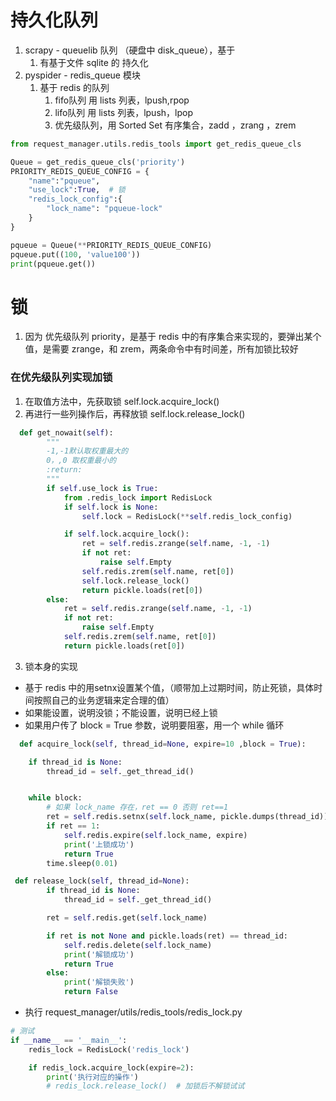 # 持久化队列
1. scrapy - queuelib 队列 （硬盘中 disk_queue），基于
    1. 有基于文件 sqlite 的 持久化
2. pyspider - redis_queue 模块
    1. 基于 redis 的队列
        1. fifo队列 用 lists 列表，lpush,rpop
        2. lifo队列 用 lists 列表，lpush，lpop
        3. 优先级队列，用 Sorted Set 有序集合，zadd ，zrang ，zrem

```python
from request_manager.utils.redis_tools import get_redis_queue_cls

Queue = get_redis_queue_cls('priority')
PRIORITY_REDIS_QUEUE_CONFIG = {
    "name":"pqueue",
    "use_lock":True,  # 锁
    "redis_lock_config":{
        "lock_name": "pqueue-lock"
    }
}

pqueue = Queue(**PRIORITY_REDIS_QUEUE_CONFIG)
pqueue.put((100, 'value100'))
print(pqueue.get())
```
# 锁
1. 因为 优先级队列 priority，是基于 redis 中的有序集合来实现的，要弹出某个值，是需要 zrange，和 zrem，两条命令中有时间差，所有加锁比较好

### 在优先级队列实现加锁
1. 在取值方法中，先获取锁 self.lock.acquire_lock()
2. 再进行一些列操作后，再释放锁 self.lock.release_lock()
```python
  def get_nowait(self):
        """
        -1,-1默认取权重最大的
        0，,0 取权重最小的
        :return:
        """
        if self.use_lock is True:
            from .redis_lock import RedisLock
            if self.lock is None:
                self.lock = RedisLock(**self.redis_lock_config)

            if self.lock.acquire_lock():
                ret = self.redis.zrange(self.name, -1, -1)
                if not ret:
                    raise self.Empty
                self.redis.zrem(self.name, ret[0])
                self.lock.release_lock()
                return pickle.loads(ret[0])
        else:
            ret = self.redis.zrange(self.name, -1, -1)
            if not ret:
                raise self.Empty
            self.redis.zrem(self.name, ret[0])
            return pickle.loads(ret[0])
```
3. 锁本身的实现
- 基于 redis 中的用setnx设置某个值，（顺带加上过期时间，防止死锁，具体时间按照自己的业务逻辑来定合理的值）
- 如果能设置，说明没锁；不能设置，说明已经上锁
- 如果用户传了 block = True 参数，说明要阻塞，用一个 while 循环
```python
  def acquire_lock(self, thread_id=None, expire=10 ,block = True):

    if thread_id is None:
        thread_id = self._get_thread_id()


    while block:
        # 如果 lock_name 存在，ret == 0 否则 ret==1
        ret = self.redis.setnx(self.lock_name, pickle.dumps(thread_id))
        if ret == 1:
            self.redis.expire(self.lock_name, expire)
            print('上锁成功')
            return True
        time.sleep(0.01)

```
```python
 def release_lock(self, thread_id=None):
        if thread_id is None:
            thread_id = self._get_thread_id()

        ret = self.redis.get(self.lock_name)

        if ret is not None and pickle.loads(ret) == thread_id:
            self.redis.delete(self.lock_name)
            print('解锁成功')
            return True
        else:
            print('解锁失败')
            return False
```
- 执行 request_manager/utils/redis_tools/redis_lock.py
```python
# 测试
if __name__ == '__main__':
    redis_lock = RedisLock('redis_lock')

    if redis_lock.acquire_lock(expire=2):
        print('执行对应的操作')
        # redis_lock.release_lock()  # 加锁后不解锁试试
```
